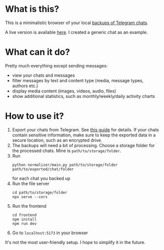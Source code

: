 # What is this?

This is a minimalistic browser of your local [backups of Telegram chats](https://telegram.org/blog/export-and-more).

A live version is available [here](). I created a generic chat as an example.

# What can it do?

Pretty much everything except sending messages:

- view your chats and messages
- filter messages by text and content type (media, message types, authors etc.)
- display media content (images, videos, audio, files)
- show additional statistics, such as monthly/weekly/daily activity charts

# How to use it?

1. Export your chats from Telegram. See [this guide](https://telegram.org/blog/export-and-more) for details. If your
   chats contain sensitive information, make sure to keep the exported data in a secure location, such as an encrypted
   drive.
2. The backups will need a bit of processing. Choose a storage folder for the processed chats. Mine
   is `path/to/storage/folder`.
3. Run
   ```shell
   python normalizer/main.py path/to/storage/folder path/to/exported/chat/folder
   ```
   for each chat you backed up
4. Run the file server
   ```shell
   cd path/to/storage/folder 
   npx serve --cors
   ```
5. Run the frontend
   ```shell
   cd frontend
   npm install
   npm run dev
   ```   
6. Go to `localhost:5173` in your browser

It's not the most user-friendly setup. I hope to simplify it in the future.
